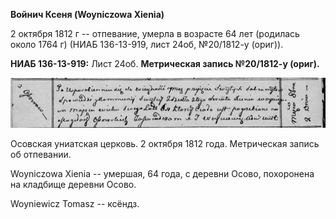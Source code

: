 **Войнич Ксеня (Woyniczowa Xienia)**

2 октября 1812 г -- отпевание, умерла в возрасте 64 лет (родилась около
1764 г) (НИАБ 136-13-919, лист 24об, №20/1812-у (ориг)).

**НИАБ 136-13-919:** Лист 24об. **Метрическая запись №20/1812-у
(ориг).**

![](./media/c1c848e426aa33cf102264d540cd24e6cb428522.png)

Осовская униатская церковь. 2 октября 1812 года. Метрическая запись об
отпевании.

Woyniczowa Xienia -- умершая, 64 года, с деревни Осово, похоронена на
кладбище деревни Осово.

Woyniewicz Tomasz -- ксёндз.
